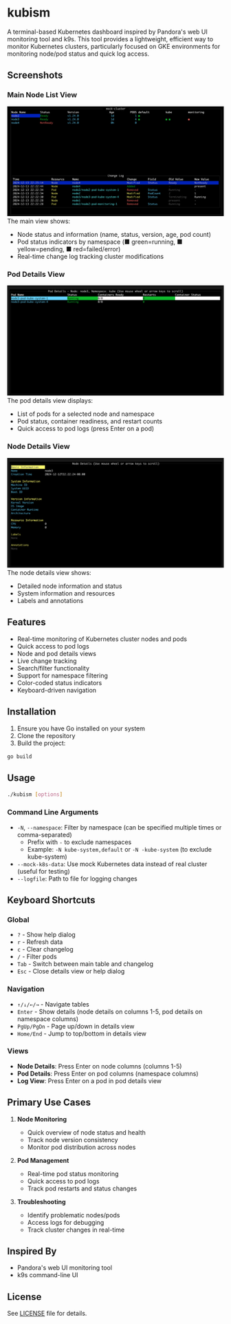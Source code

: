 # kubism

A terminal-based Kubernetes dashboard inspired by Pandora's web UI monitoring tool and k9s. This tool provides a lightweight, efficient way to monitor Kubernetes clusters, particularly focused on GKE environments for monitoring node/pod status and quick log access.

## Screenshots

### Main Node List View
![Node List View](images/nodelist.png)
The main view shows:
- Node status and information (name, status, version, age, pod count)
- Pod status indicators by namespace (■ green=running, ■ yellow=pending, ■ red=failed/error)
- Real-time change log tracking cluster modifications

### Pod Details View
![Pod Details View](images/podlist.png)
The pod details view displays:
- List of pods for a selected node and namespace
- Pod status, container readiness, and restart counts
- Quick access to pod logs (press Enter on a pod)

### Node Details View
![Node Details View](images/details.png)
The node details view shows:
- Detailed node information and status
- System information and resources
- Labels and annotations

## Features

- Real-time monitoring of Kubernetes cluster nodes and pods
- Quick access to pod logs
- Node and pod details views
- Live change tracking
- Search/filter functionality
- Support for namespace filtering
- Color-coded status indicators
- Keyboard-driven navigation

## Installation

1. Ensure you have Go installed on your system
2. Clone the repository
3. Build the project:
```bash
go build
```

## Usage

```bash
./kubism [options]
```

### Command Line Arguments

- `-N`, `--namespace`: Filter by namespace (can be specified multiple times or comma-separated)
  - Prefix with `-` to exclude namespaces
  - Example: `-N kube-system,default` or `-N -kube-system` (to exclude kube-system)
- `--mock-k8s-data`: Use mock Kubernetes data instead of real cluster (useful for testing)
- `--logfile`: Path to file for logging changes

## Keyboard Shortcuts

### Global
- `?` - Show help dialog
- `r` - Refresh data
- `c` - Clear changelog
- `/` - Filter pods
- `Tab` - Switch between main table and changelog
- `Esc` - Close details view or help dialog

### Navigation
- `↑/↓/←/→` - Navigate tables
- `Enter` - Show details (node details on columns 1-5, pod details on namespace columns)
- `PgUp/PgDn` - Page up/down in details view
- `Home/End` - Jump to top/bottom in details view

### Views
- **Node Details**: Press Enter on node columns (columns 1-5)
- **Pod Details**: Press Enter on pod columns (namespace columns)
- **Log View**: Press Enter on a pod in pod details view

## Primary Use Cases

1. **Node Monitoring**
   - Quick overview of node status and health
   - Track node version consistency
   - Monitor pod distribution across nodes

2. **Pod Management**
   - Real-time pod status monitoring
   - Quick access to pod logs
   - Track pod restarts and status changes

3. **Troubleshooting**
   - Identify problematic nodes/pods
   - Access logs for debugging
   - Track cluster changes in real-time

## Inspired By
- Pandora's web UI monitoring tool
- k9s command-line UI

## License

See [LICENSE](LICENSE) file for details.
